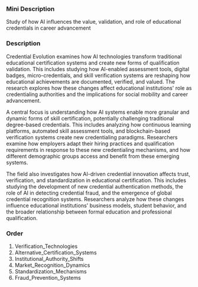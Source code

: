 ### Mini Description

Study of how AI influences the value, validation, and role of educational credentials in career advancement

### Description

Credential Evolution examines how AI technologies transform traditional educational certification systems and create new forms of qualification validation. This includes studying how AI-enabled assessment tools, digital badges, micro-credentials, and skill verification systems are reshaping how educational achievements are documented, verified, and valued. The research explores how these changes affect educational institutions' role as credentialing authorities and the implications for social mobility and career advancement.

A central focus is understanding how AI systems enable more granular and dynamic forms of skill certification, potentially challenging traditional degree-based credentials. This includes analyzing how continuous learning platforms, automated skill assessment tools, and blockchain-based verification systems create new credentialing paradigms. Researchers examine how employers adapt their hiring practices and qualification requirements in response to these new credentialing mechanisms, and how different demographic groups access and benefit from these emerging systems.

The field also investigates how AI-driven credential innovation affects trust, verification, and standardization in educational certification. This includes studying the development of new credential authentication methods, the role of AI in detecting credential fraud, and the emergence of global credential recognition systems. Researchers analyze how these changes influence educational institutions' business models, student behavior, and the broader relationship between formal education and professional qualification.

### Order

1. Verification_Technologies
2. Alternative_Certification_Systems
3. Institutional_Authority_Shifts
4. Market_Recognition_Dynamics
5. Standardization_Mechanisms
6. Fraud_Prevention_Systems

